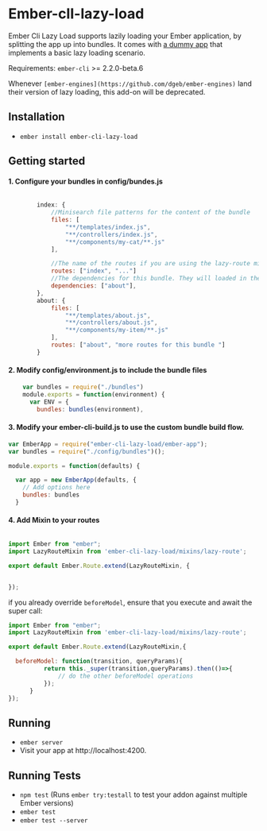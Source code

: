 # Ember-clI-lazy-load

Ember Cli Lazy Load supports lazily loading your Ember application, by splitting the app up into bundles. It comes with [a dummy app](https://github.com/duizendnegen/ember-cli-lazy-load/tree/master/tests/dummy) that implements a basic lazy loading scenario.

Requirements: `ember-cli` >= 2.2.0-beta.6

Whenever `[ember-engines](https://github.com/dgeb/ember-engines)` land their version of lazy loading, this add-on will be deprecated.

## Installation

* `ember install ember-cli-lazy-load`

## Getting started

#### 1. Configure your bundles in config/bundes.js

```javascript

        index: {
            //Minisearch file patterns for the content of the bundle
            files: [
                "**/templates/index.js",
                "**/controllers/index.js",
                "**/components/my-cat/**.js"
            ],

            //The name of the routes if you are using the lazy-route mixin, no minisearch expressions are allowed here.
            routes: ["index", "..."]
            //The dependencies for this bundle. They will loaded in the same batch as the actual bundle
            dependencies: ["about"],
        },
        about: {
            files: [
                "**/templates/about.js",
                "**/controllers/about.js",
                "**/components/my-item/**.js"
            ],
            routes: ["about", "more routes for this bundle "]
        }
```



#### 2. Modify config/environment.js to include the bundle files

```javascript
    var bundles = require("./bundles")
    module.exports = function(environment) {
      var ENV = {
        bundles: bundles(environment),
```

#### 3. Modify your ember-cli-build.js to use the custom bundle build flow.

```javascript
var EmberApp = require("ember-cli-lazy-load/ember-app");
var bundles = require("./config/bundles")();

module.exports = function(defaults) {

  var app = new EmberApp(defaults, {
    // Add options here
    bundles: bundles
  }
```

#### 4. Add Mixin to your routes

```javascript

import Ember from "ember";
import LazyRouteMixin from 'ember-cli-lazy-load/mixins/lazy-route';

export default Ember.Route.extend(LazyRouteMixin, {


});

```

if you already override `beforeModel`, ensure that you execute and await the super call:

```javascript
import Ember from "ember";
import LazyRouteMixin from 'ember-cli-lazy-load/mixins/lazy-route';

export default Ember.Route.extend(LazyRouteMixin,{

  beforeModel: function(transition, queryParams){
          return this._super(transition,queryParams).then(()=>{
              // do the other beforeModel operations
          });
      }
});
```

## Running

* `ember server`
* Visit your app at http://localhost:4200.

## Running Tests

* `npm test` (Runs `ember try:testall` to test your addon against multiple Ember versions)
* `ember test`
* `ember test --server`
